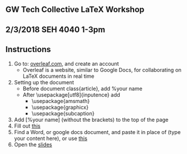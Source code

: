 
## GW Tech Collective LaTeX Workshop
## 2/3/2018 SEH 4040 1-3pm


## Instructions
1.  Go to: [overleaf.com](https://www.overleaf.com/signup), and create an account
	* Overleaf is a website, similar to Google Docs, for collaborating on  LaTeX documents in real time
2. Setting up the document
	* Before document class{article}, add %your name
	* After \usepackage[utf8]{inputence} add
		* \usepackage{amsmath}
		* \usepackage{graphicx}
		* \usepackage{subcaption}
3. Add [%your name] (without the brackets) to the top of the page
4. Fill out [this](https://docs.google.com/forms/d/1AveRISoYDZsJpsm59WgmgwWVL1q3ypFZwrtMQVeT9SM/edit)
5. Find a Word, or google docs document, and paste it in place of (type your content here), or use [this](https://www.google.com/policies/terms/)
6. Open the [slides](https://drive.google.com/file/d/1L9-HRryqYYaq8LAfjqn7_BhdjbFH63yf/view?usp=sharing)
